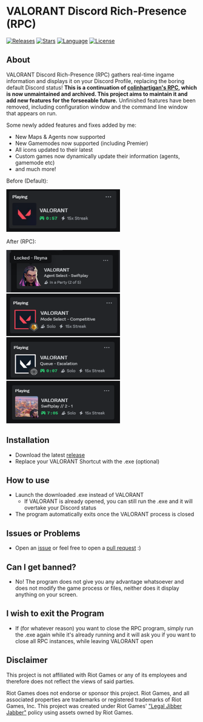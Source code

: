 # VALORANT Discord Rich-Presence (RPC)

[![Releases][releases-shield]][releases-url]
[![Stars][stars-shield]][stars-url]
[![Language][language-shield]][language-url]
[![License][license-shield]][license-url]

## About
  VALORANT Discord Rich-Presence (RPC) gathers real-time ingame information and displays it on your Discord Profile, replacing the boring default Discord status! **This is a continuation of [colinhartigan's RPC](https://github.com/colinhartigan/valorant-rpc), which is now unmaintained and archived. This project aims to maintain it and add new features for the forseeable future.** Unfinished features have been removed, including configuration window and the command line window that appears on run.
  
Some newly added features and fixes added by me:
  - New Maps & Agents now supported
  - New Gamemodes now supported (including Premier)
  - All icons updated to their latest
  - Custom games now dynamically update their information (agents, gamemode etc)
  - and much more!

Before (Default):

<a>
  <img src="Demos/before.png" alt="Before Demo" width="300" height="112">
<a/>

After (RPC):

<p>
<img src="Demos/after1.png" alt="After Demo 1" width="300" height="112">
<img src="Demos/after2.png" alt="After Demo 2" width="300" height="112">
<img src="Demos/after3.png" alt="After Demo 3" width="300" height="112">
<img src="Demos/after4.png" alt="After Demo 4" width="300" height="112">
</p>
  

## Installation
  - Download the latest [release](https://github.com/KEA12/valorant-rpc/releases/latest)
  - Replace your VALORANT Shortcut with the .exe (optional)


## How to use
  - Launch the downloaded .exe instead of VALORANT
    - If VALORANT is already opened, you can still run the .exe and it will overtake your Discord status
  - The program automatically exits once the VALORANT process is closed


## Issues or Problems
  - Open an [issue](https://github.com/KEA12/valorant-rpc/issues) or feel free to open a [pull request](https://github.com/KEA12/valorant-rpc/pulls) :)


## Can I get banned?
  - No! The program does not give you any advantage whatsoever and does not modify the game process or files, neither does it display anything on your screen.
    

## I wish to exit the Program
  - If (for whatever reason) you want to close the RPC program, simply run the .exe again while it's already running and it will ask you if you want to close all RPC instances, while leaving VALORANT open


## Disclaimer
 This project is not affiliated with Riot Games or any of its employees and therefore does not reflect the views of said parties.
 
 Riot Games does not endorse or sponsor this project. Riot Games, and all associated properties are trademarks or registered trademarks of Riot Games, Inc.
 This project was created under Riot Games' ["Legal Jibber Jabber"](https://www.riotgames.com/en/legal) policy using assets owned by Riot Games.



[stars-shield]: https://img.shields.io/github/stars/KEA12/valorant-rpc?style=for-the-badge&logo=github
[stars-url]: https://github.com/KEA12/valorant-rpc/stargazers
[releases-shield]: https://img.shields.io/github/downloads/KEA12/valorant-rpc/total?style=for-the-badge
[releases-url]: https://github.com/KEA12/valorant-rpc/releases
[license-shield]: https://img.shields.io/github/license/KEA12/valorant-rpc?style=for-the-badge
[license-url]: https://github.com/KEA12/valorant-rpc?tab=MIT-1-ov-file
[language-shield]: https://img.shields.io/github/languages/top/KEA12/valorant-rpc?logo=python&logoColor=yellow&style=for-the-badge
[language-url]: https://www.python.org/



